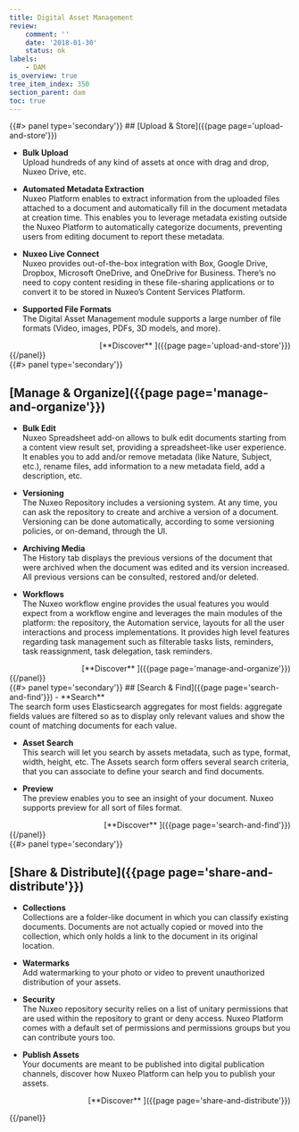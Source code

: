 ```yaml
---
title: Digital Asset Management
review:
    comment: ''
    date: '2018-01-30'
    status: ok
labels:
    - DAM
is_overview: true
tree_item_index: 350
section_parent: dam
toc: true
---
```


<div class="row" data-equalizer data-equalize-on="medium">
<div class="column medium-12">
{{#> panel type='secondary'}}
## [Upload & Store]({{page page='upload-and-store'}})

- **Bulk Upload**</br>Upload hundreds of any kind of assets at once with drag and drop, Nuxeo Drive, etc.

- **Automated Metadata Extraction**</br>Nuxeo Platform enables to extract information from the uploaded files attached to a document and automatically fill in the document metadata at creation time. This enables you to leverage metadata existing outside the Nuxeo Platform to automatically categorize documents, preventing users from editing document to report these metadata.

- **Nuxeo Live Connect**</br>Nuxeo provides out-of-the-box integration with Box, Google Drive, Dropbox, Microsoft OneDrive, and OneDrive for Business. There’s no need to copy content residing in these file-sharing applications or to convert it to be stored in Nuxeo’s Content Services Platform.

- **Supported File Formats**</br>The Digital Asset Management module supports a large number of file formats (Video, images, PDFs, 3D models, and more).

<div align='right'>
[**Discover**&nbsp;<i class="fa fa-long-arrow-right" aria-hidden="true"></i>]({{page page='upload-and-store'}})
</div>
{{/panel}}
</div>

<div class="column medium-12">
{{#> panel type='secondary'}}

## [Manage & Organize]({{page page='manage-and-organize'}})

- **Bulk Edit**</br>Nuxeo Spreadsheet add-on allows to bulk edit documents starting from a content view result set, providing a spreadsheet-like user experience. It enables you to add and/or remove metadata (like Nature, Subject, etc.), rename files, add information to a new metadata field, add a description, etc.

- **Versioning**</br>The Nuxeo Repository includes a versioning system. At any time, you can ask the repository to create and archive a version of a document. Versioning can be done automatically, according to some versioning policies, or on-demand, through the UI.

- **Archiving Media**</br>The History tab displays the previous versions of the document that were archived when the document was edited and its version increased. All previous versions can be consulted, restored and/or deleted.

- **Workflows**</br>The Nuxeo workflow engine provides the usual features you would expect from a workflow engine and leverages the main modules of the platform: the repository, the Automation service, layouts for all the user interactions and process implementations. It provides high level features regarding task management such as filterable tasks lists, reminders, task reassignment, task delegation, task reminders.

<div align='right'>
[**Discover**&nbsp;<i class="fa fa-long-arrow-right" aria-hidden="true"></i>]({{page page='manage-and-organize'}})
</div>
{{/panel}}
</div>
</div>

<div class="row" data-equalizer data-equalize-on="medium">
<div class="column medium-12">
{{#> panel type='secondary'}}
## [Search & Find]({{page page='search-and-find'}})
- **Search**</br>The search form uses Elasticsearch aggregates for most fields: aggregate fields values are filtered so as to display only relevant values and show the count of matching documents for each value.

- **Asset Search**</br>This search will let you search by assets metadata, such as type, format, width, height, etc. The Assets search form offers several search criteria, that you can associate to define your search and find documents.

- **Preview**</br>The preview enables you to see an insight of your document. Nuxeo supports preview for all sort of files format.

<div align='right'>
[**Discover**&nbsp;<i class="fa fa-long-arrow-right" aria-hidden="true"></i>]({{page page='search-and-find'}})
</div>
{{/panel}}
</div>

<div class="column medium-12">
{{#> panel type='secondary'}}

## [Share & Distribute]({{page page='share-and-distribute'}})

- **Collections**</br> Collections are a folder-like document in which you can classify existing documents. Documents are not actually copied or moved into the collection, which only holds a link to the document in its original location.

- **Watermarks**</br> Add watermarking to your photo or video to prevent unauthorized distribution of your assets.

- **Security**</br>The Nuxeo repository security relies on a list of unitary permissions that are used within the repository to grant or deny access. Nuxeo Platform comes with a default set of permissions and permissions groups but you can contribute yours too.

- **Publish Assets**</br> Your documents are meant to be published into digital publication channels, discover how Nuxeo Platform can help you to publish your assets.

<div align='right'>
[**Discover**&nbsp;<i class="fa fa-long-arrow-right" aria-hidden="true"></i>]({{page page='share-and-distribute'}})
</div>

{{/panel}}
</div>
</div>
